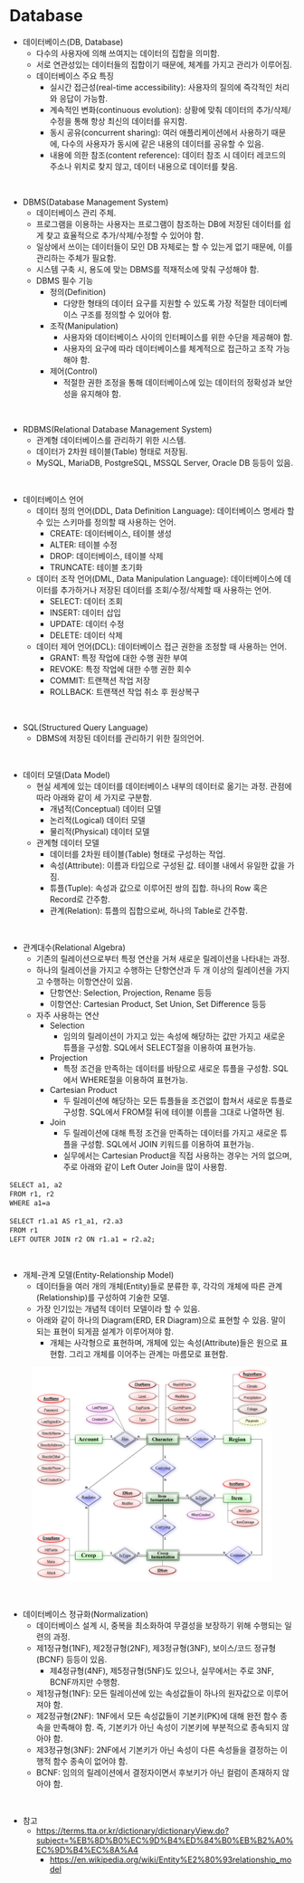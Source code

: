 # Database

* 데이터베이스(DB, Database)
	* 다수의 사용자에 의해 쓰여지는 데이터의 집합을 의미함.
	* 서로 연관성있는 데이터들의 집합이기 때문에, 체계를 가지고 관리가 이루어짐.
	* 데이터베이스 주요 특징
		* 실시간 접근성(real-time accessibility): 사용자의 질의에 즉각적인 처리와 응답이 가능함.
		* 계속적인 변화(continuous evolution): 상황에 맞춰 데이터의 추가/삭제/수정을 통해 항상 최신의 데이터를 유지함.
		* 동시 공유(concurrent sharing): 여러 애플리케이션에서 사용하기 때문에, 다수의 사용자가 동시에 같은 내용의 데이터를 공유할 수 있음.
		* 내용에 의한 참조(content reference): 데이터 참조 시 데이터 레코드의 주소나 위치로 찾지 않고, 데이터 내용으로 데이터를 찾음.

<br>

* DBMS(Database Management System)
	* 데이터베이스 관리 주체.
	* 프로그램을 이용하는 사용자는 프로그램이 참조하는 DB에 저장된 데이터를 쉽게 찾고 효율적으로 추가/삭제/수정할 수 있어야 함.
	* 일상에서 쓰이는 데이터들이 모인 DB 자체로는 할 수 있는게 없기 때문에, 이를 관리하는 주체가 필요함.
	* 시스템 구축 시, 용도에 맞는 DBMS를 적재적소에 맞춰 구성해야 함.
	* DBMS 필수 기능
		* 정의(Definition)
			* 다양한 형태의 데이터 요구를 지원할 수 있도록 가장 적절한 데이터베이스 구조를 정의할 수 있어야 함.
		* 조작(Manipulation)
			* 사용자와 데이터베이스 사이의 인터페이스를 위한 수단을 제공해야 함.
			* 사용자의 요구에 따라 데이터베이스를 체계적으로 접근하고 조작 가능해야 함.
		* 제어(Control)
			* 적절한 권한 조정을 통해 데이터베이스에 있는 데이터의 정확성과 보안성을 유지해야 함.

<br>

* RDBMS(Relational Database Management System)
	* 관계형 데이터베이스를 관리하기 위한 시스템.
	* 데이터가 2차원 테이블(Table) 형태로 저장됨.
	* MySQL, MariaDB, PostgreSQL, MSSQL Server, Oracle DB 등등이 있음.

<br>

* 데이터베이스 언어
	* 데이터 정의 언어(DDL, Data Definition Language): 데이터베이스 명세라 할 수 있는 스키마를 정의할 때 사용하는 언어.
		* CREATE: 데이터베이스, 테이블 생성
		* ALTER: 테이블 수정
		* DROP: 데이터베이스, 테이블 삭제
		* TRUNCATE: 테이블 초기화
	* 데이터 조작 언어(DML, Data Manipulation Language): 데이터베이스에 데이터를 추가하거나 저장된 데이터를 조회/수정/삭제할 때 사용하는 언어.
		* SELECT: 데이터 조회
		* INSERT: 데이터 삽입
		* UPDATE: 데이터 수정
		* DELETE: 데이터 삭제
	* 데이터 제어 언어(DCL): 데이터베이스 접근 권한을 조정할 때 사용하는 언어.
		* GRANT: 특정 작업에 대한 수행 권한 부여
		* REVOKE: 특정 작업에 대한 수행 권한 회수
		* COMMIT: 트랜잭션 작업 저장
		* ROLLBACK: 트랜잭션 작업 취소 후 원상복구

<br>

* SQL(Structured Query Language)
	* DBMS에 저장된 데이터를 관리하기 위한 질의언어.

<br>

* 데이터 모델(Data Model)
	* 현실 세계에 있는 데이터를 데이터베이스 내부의 데이터로 옮기는 과정. 관점에 따라 아래와 같이 세 가지로 구분함.
		* 개념적(Conceptual) 데이터 모델
		* 논리적(Logical) 데이터 모델
		* 물리적(Physical) 데이터 모델
	* 관계형 데이터 모델
		* 데이터를 2차원 테이블(Table) 형태로 구성하는 작업.
		* 속성(Attribute): 이름과 타입으로 구성된 값. 테이블 내에서 유일한 값을 가짐.
		* 튜플(Tuple): 속성과 값으로 이루어진 쌍의 집합. 하나의 Row 혹은 Record로 간주함.
		* 관계(Relation): 튜플의 집합으로써, 하나의 Table로 간주함.

<br>

* 관계대수(Relational Algebra)
	* 기존의 릴레이션으로부터 특정 연산을 거쳐 새로운 릴레이션을 나타내는 과정.
	* 하나의 릴레이션을 가지고 수행하는 단항연산과 두 개 이상의 릴레이션을 가지고 수행하는 이항연산이 있음.
		* 단항연산: Selection, Projection, Rename 등등
		* 이항연산: Cartesian Product, Set Union, Set Difference 등등
	* 자주 사용하는 연산
		* Selection
			* 임의의 릴레이션이 가지고 있는 속성에 해당하는 값만 가지고 새로운 튜플을 구성함. SQL에서 SELECT절을 이용하여 표현가능.
		* Projection
			* 특정 조건을 만족하는 데이터를 바탕으로 새로운 튜플을 구성함. SQL에서 WHERE절을 이용하여 표현가능.
		* Cartesian Product
			* 두 릴레이션에 해당하는 모든 튜플들을 조건없이 합쳐서 새로운 튜플로 구성함. SQL에서 FROM절 뒤에 테이블 이름을 그대로 나열하면 됨.
		* Join
			* 두 릴레이션에 대해 특정 조건을 만족하는 데이터를 가지고 새로운 튜플을 구성함. SQL에서 JOIN 키워드를 이용하여 표현가능.
			* 실무에서는 Cartesian Product을 직접 사용하는 경우는 거의 없으며, 주로 아래와 같이 Left Outer Join을 많이 사용함.

```
SELECT a1, a2
FROM r1, r2
WHERE a1=a

SELECT r1.a1 AS r1_a1, r2.a3
FROM r1
LEFT OUTER JOIN r2 ON r1.a1 = r2.a2;

```

<br>

* 개체-관계 모델(Entity-Relationship Model)
	* 데이터들을 여러 개의 개체(Entity)들로 분류한 후, 각각의 개체에 따른 관계(Relationship)를 구성하여 기술한 모델.
	* 가장 인기있는 개념적 데이터 모델이라 할 수 있음.
	* 아래와 같이 하나의 Diagram(ERD, ER Diagram)으로 표현할 수 있음. 말이 되는 표현이 되게끔 설계가 이루어져야 함.
		* 개체는 사각형으로 표현하며, 개체에 있는 속성(Attribute)들은 원으로 표현함. 그리고 개체를 이어주는 관계는 마름모로 표현함.

<figure><img src="./images/ER_Diagram_MMORPG.png" alt=""></figure>

<br>

* 데이터베이스 정규화(Normalization)
	* 데이터베이스 설계 시, 중복을 최소화하여 무결성을 보장하기 위해 수행되는 일련의 과정.
	* 제1정규형(1NF), 제2정규형(2NF), 제3정규형(3NF), 보이스/코드 정규형(BCNF) 등등이 있음.
		* 제4정규형(4NF), 제5정규형(5NF)도 있으나, 실무에서는 주로 3NF, BCNF까지만 수행함.
	* 제1정규형(1NF): 모든 릴레이션에 있는 속성값들이 하나의 원자값으로 이루어져야 함.
	* 제2정규형(2NF): 1NF에서 모든 속성값들이 기본키(PK)에 대해 완전 함수 종속을 만족해야 함. 즉, 기본키가 아닌 속성이 기본키에 부분적으로 종속되지 않아야 함.
	* 제3정규형(3NF): 2NF에서 기본키가 아닌 속성이 다른 속성들을 결정하는 이행적 함수 종속이 없어야 함.
	* BCNF: 임의의 릴레이션에서 결정자이면서 후보키가 아닌 컬럼이 존재하지 않아야 함.

<br>

* 참고
  * https://terms.tta.or.kr/dictionary/dictionaryView.do?subject=%EB%8D%B0%EC%9D%B4%ED%84%B0%EB%B2%A0%EC%9D%B4%EC%8A%A4
	* https://en.wikipedia.org/wiki/Entity%E2%80%93relationship_model
